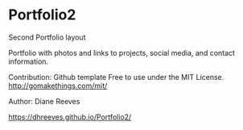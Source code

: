 # Portfolio2
Second Portfolio layout

Portfolio with photos and links to projects, social media, and contact information.

Contribution: Github template Free to use under the MIT License. 
 http://gomakethings.com/mit/

Author: Diane Reeves

https://dhreeves.github.io/Portfolio2/

